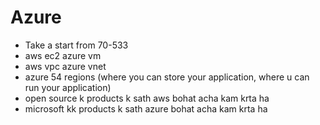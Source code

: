 # Azure
- Take a start from 70-533
- aws ec2 azure vm
- aws vpc azure vnet
- azure 54 regions (where you can store your application, where u can run your application)
- open source k products k sath aws bohat acha kam krta ha
- microsoft kk products k sath azure bohat acha kam krta ha


